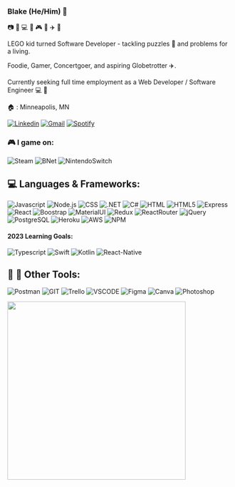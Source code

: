 ### Blake (He/Him) :rainbow:
:camera: :evergreen_tree: :computer: :cherry_blossom: :video_game: :cactus: :airplane: :sushi:

LEGO kid turned Software Developer - tackling puzzles 🧩 and problems for a living.

Foodie, Gamer, Concertgoer, and aspiring Globetrotter :airplane:.

Currently seeking full time employment as a Web Developer / Software Engineer :computer: :briefcase:

:house: : Minneapolis, MN

[![Linkedin](https://img.shields.io/badge/LinkedIn-0077B5?style=for-the-badge&logo=linkedin&logoColor=white)](https://www.linkedin.com/in/blakesmithmn/)
[![Gmail](https://img.shields.io/badge/Gmail-D14836?style=for-the-badge&logo=gmail&logoColor=white)](mailto:blake.smith.mn@gmail.com)
[![Spotify](https://img.shields.io/badge/Spotify-1ED760?&style=for-the-badge&logo=spotify&logoColor=white)](https://open.spotify.com/user/dualists?si=0a03726ad4614546)

### :video_game: I game on:
![Steam](https://img.shields.io/badge/Steam-000000?style=for-the-badge&logo=steam&logoColor=white)
![BNet](https://img.shields.io/badge/Battle.net-000?style=for-the-badge&logo=battle.net&logoColor=148EFF)
![NintendoSwitch](https://img.shields.io/badge/Nintendo_Switch-E60012?style=for-the-badge&logo=nintendo-switch&logoColor=white)

 ## :computer: Languages & Frameworks:
![Javascript](https://img.shields.io/badge/JavaScript-F7DF1E?style=for-the-badge&logo=JavaScript&logoColor=white)
![Node.js](https://img.shields.io/badge/Node.js-43853D?style=for-the-badge&logo=node.js&logoColor=white)
![CSS](https://img.shields.io/badge/CSS-239120?&style=for-the-badge&logo=css3&logoColor=white)
![.NET](https://img.shields.io/badge/.NET-5C2D91?style=for-the-badge&logo=.net&logoColor=white)
![C#](https://img.shields.io/badge/C%23-239120?style=for-the-badge&logo=c-sharp&logoColor=white)
![HTML](https://img.shields.io/badge/HTML-239120?style=for-the-badge&logo=html5&logoColor=white)
![HTML5](https://img.shields.io/badge/HTML5-E34F26?style=for-the-badge&logo=html5&logoColor=white)
![Express](https://img.shields.io/badge/Express.js-404D59?style=for-the-badge)
![React](https://img.shields.io/badge/React-20232A?style=for-the-badge&logo=react&logoColor=61DAFB)
![Boostrap](https://img.shields.io/badge/Bootstrap-563D7C?style=for-the-badge&logo=bootstrap&logoColor=white)
![MaterialUI](https://img.shields.io/badge/Material--UI-0081CB?style=for-the-badge&logo=material-ui&logoColor=white)
![Redux](https://img.shields.io/badge/Redux-593D88?style=for-the-badge&logo=redux&logoColor=white)
![ReactRouter](https://img.shields.io/badge/React_Router-CA4245?style=for-the-badge&logo=react-router&logoColor=white)
![jQuery](https://img.shields.io/badge/jQuery-0769AD?style=for-the-badge&logo=jquery&logoColor=white)
![PostgreSQL](https://img.shields.io/badge/PostgreSQL-316192?style=for-the-badge&logo=postgresql&logoColor=white)
![Heroku](https://img.shields.io/badge/Heroku-430098?style=for-the-badge&logo=heroku&logoColor=white)
![AWS](https://img.shields.io/badge/Amazon_AWS-232F3E?style=for-the-badge&logo=amazon-aws&logoColor=white)
![NPM](https://img.shields.io/badge/npm-CB3837?style=for-the-badge&logo=npm&logoColor=white)

 
<div>

#### 2023 Learning Goals: 
![Typescript](https://img.shields.io/badge/TypeScript-007ACC?style=for-the-badge&logo=typescript&logoColor=white)
![Swift](https://img.shields.io/badge/Swift-FA7343?style=for-the-badge&logo=swift&logoColor=white)
![Kotlin](https://img.shields.io/badge/Kotlin-0095D5?&style=for-the-badge&logo=kotlin&logoColor=white)
![React-Native](https://img.shields.io/badge/React_Native-20232A?style=for-the-badge&logo=react&logoColor=61DAFB)

<div>

 ## :hammer: :wrench: Other Tools:
 ![Postman](https://img.shields.io/badge/Postman-FF6C37?style=for-the-badge&logo=postman&logoColor=white)
 ![GIT](https://img.shields.io/badge/GIT-E44C30?style=for-the-badge&logo=git&logoColor=white)
 ![Trello](https://img.shields.io/badge/Trello-0052CC?style=for-the-badge&logo=trello&logoColor=white)
 ![VSCODE](https://img.shields.io/badge/Visual_Studio_Code-0078D4?style=for-the-badge&logo=visual%20studio%20code&logoColor=white)
 ![Figma](https://img.shields.io/badge/Figma-F24E1E?style=for-the-badge&logo=figma&logoColor=white)
 ![Canva](https://img.shields.io/badge/Canva-%2300C4CC.svg?&style=for-the-badge&logo=Canva&logoColor=white)
 ![Photoshop](https://img.shields.io/badge/Adobe%20Photoshop-31A8FF?style=for-the-badge&logo=Adobe%20Photoshop&logoColor=black)

<td><img width="400px" align="left" src="https://github-readme-stats-git-masterrstaa-rickstaa.vercel.app/api/top-langs/?username=blakesmithmn&layout=compact&count_private=true&langs_count=8&theme=dark" /></td>




